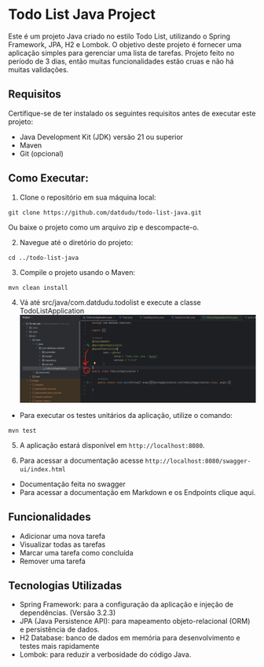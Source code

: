 # Todo List Java Project

Este é um projeto Java criado no estilo Todo List, utilizando o Spring Framework, JPA, H2 e Lombok. O objetivo deste projeto é fornecer uma aplicação simples para gerenciar uma lista de tarefas.
Projeto feito no período de 3 dias, então muitas funcionalidades estão cruas e não há muitas validações.

## Requisitos

Certifique-se de ter instalado os seguintes requisitos antes de executar este projeto:

- Java Development Kit (JDK) versão 21 ou superior
- Maven 
- Git (opcional)

## Como Executar:

1. Clone o repositório em sua máquina local:

```shell
git clone https://github.com/datdudu/todo-list-java.git 
```


Ou baixe o projeto como um arquivo zip e descompacte-o.

2. Navegue até o diretório do projeto:

```shell
cd ../todo-list-java
```

3. Compile o projeto usando o Maven:

```shell
mvn clean install
```

4. Vá até src/java/com.datdudu.todolist e execute a classe TodoListApplication
![img_1.png](img_1.png)

- Para executar os testes unitários da aplicação, utilize o comando:
```shell
mvn test
```

5. A aplicação estará disponível em `http://localhost:8080`.

6. Para acessar a documentação acesse `http://localhost:8080/swagger-ui/index.html`
- Documentação feita no swagger
- Para acessar a documentação em Markdown e os Endpoints clique aqui.

## Funcionalidades

- Adicionar uma nova tarefa
- Visualizar todas as tarefas
- Marcar uma tarefa como concluída
- Remover uma tarefa

## Tecnologias Utilizadas

- Spring Framework: para a configuração da aplicação e injeção de dependências. (Versão 3.2.3)
- JPA (Java Persistence API): para mapeamento objeto-relacional (ORM) e persistência de dados.
- H2 Database: banco de dados em memória para desenvolvimento e testes mais rapidamente
- Lombok: para reduzir a verbosidade do código Java.


